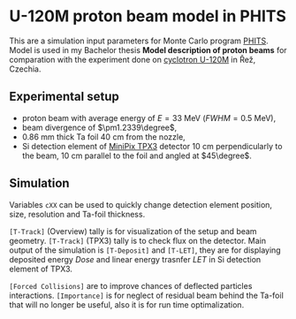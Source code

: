 # U-120M proton beam model in PHITS
This are a simulation input parameters for Monte Carlo program [PHITS](https://phits.jaea.go.jp/). Model is used in my Bachelor thesis **Model description of proton beams** for comparation with the experiment done on [cyclotron U-120M](https://www.ujf.cas.cz/en/departments/department-of-accelerators/cyclotron/) in Řež, Czechia. 

## Experimental setup
- proton beam with average energy of $E=33$ MeV ($FWHM = 0.5$ MeV),
- beam divergence of $\pm1.2339\degree$, 
- $0.86$ mm thick Ta foil $40$ cm from the nozzle, 
- Si detection element of [MiniPix TPX3](https://advacam.com/camera/minipix-tpx3/) detector $10$ cm perpendicularly to the beam, $10$ cm parallel to the foil and angled at $45\degree$.

## Simulation
Variables `cXX` can be used to quickly change detection element position, size, resolution and Ta-foil thickness. 

`[T-Track]` (Overview) tally is for visualization of the setup and beam geometry. `[T-Track]` (TPX3) tally is to check flux on the detector. Main output of the simulation is `[T-Deposit]` and `[T-LET]`, they are for displaying deposited energy $Dose$ and linear energy trasnfer $LET$ in Si detection element of TPX3. 

`[Forced Collisions]` are to improve chances of deflected particles interactions. `[Importance]` is for neglect of residual beam behind the Ta-foil that will no longer be useful, also it is for run time optimalization. 
